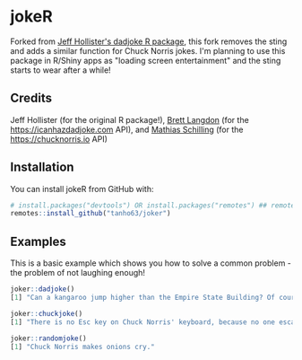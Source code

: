 # jokeR

Forked from [Jeff Hollister's dadjoke R package](https://github.com/jhollist/dadjoke), this fork removes the sting and adds a similar function for Chuck Norris jokes. I'm planning to use this package in R/Shiny apps as "loading screen entertainment" and the sting starts to wear after a while!

## Credits

Jeff Hollister (for the original R package!), [Brett Langdon](https://brett.is/) (for the <https://icanhazdadjoke.com> API), and [Mathias Schilling](https://matchilling.com) (for the <https://chucknorris.io> API)


## Installation

You can install jokeR from GitHub with:

``` r
# install.packages("devtools") OR install.packages("remotes") ## remotes is a subpackage of devtools
remotes::install_github("tanho63/joker")
```

## Examples

This is a basic example which shows you how to solve a common problem - the problem of not laughing enough!

``` r
joker::dadjoke()
[1] "Can a kangaroo jump higher than the Empire State Building? Of course. The Empire State Building can't jump."

joker::chuckjoke()
[1] "There is no Esc key on Chuck Norris' keyboard, because no one escapes Chuck Norris."

joker::randomjoke()
[1] "Chuck Norris makes onions cry."
```

